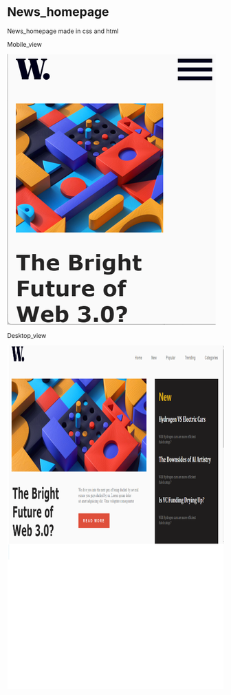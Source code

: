 # News_homepage
News_homepage made in css and html 


Mobile_view

<img src="https://github.com/madhav0027/News_homepage/blob/76beeeaeaeff2341267a083dac33131b5e004c8b/mobile_view.png">

Desktop_view

<img src="https://github.com/madhav0027/News_homepage/blob/c5822ed4983cafe8fc451b2210532832091b3ca7/Desktop_view.png" style="height:800px">
